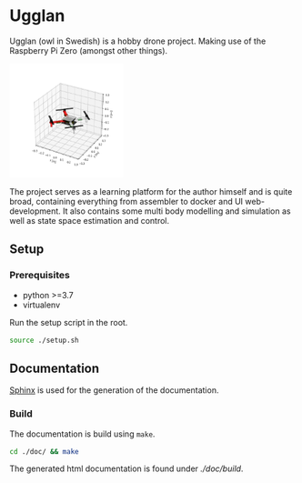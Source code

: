 # Ugglan
Ugglan (owl in Swedish) is a hobby drone project. Making use of the
Raspberry Pi Zero (amongst other things).

<img src="./doc/source/figures/drone_multi_body.png" width="200" height="200" />

The project serves as a learning platform for the author himself and
is quite broad, containing everything from assembler to docker and
UI web-development. It also contains some multi body modelling
and simulation as well as state space estimation and control.

## Setup

### Prerequisites
* python >=3.7
* virtualenv

Run the setup script in the root.

```bash
source ./setup.sh
```

## Documentation
[Sphinx](https://www.sphinx-doc.org/en/master/) is used for the generation
of the documentation.

### Build
The documentation is build using `make`.

```bash
cd ./doc/ && make
```

The generated html documentation is found under *./doc/build*.

